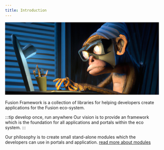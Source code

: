 ```yaml
---
title: Introduction
---
```


![code monkey](./code-monkey.png)

Fusion Framework is a collection of libraries for helping developers create applications for the Fusion eco-system.

:::tip develop once, run anywhere
Our vision is to provide an framework which is the foundation for all applications and portals within the eco system.
:::

Our philosophy is to create small stand-alone modules which the developers can use in portals and application. [read more about modules](../../modules/)
 
